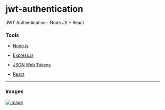# jwt-authentication
JWT Authentication - Node JS + React

<h3>Tools</h3>
<ul>
  <li><a href="https://nodejs.org/en/">Node.js</a></li>
</ul>
<ul>
  <li><a href="https://expressjs.com/">Express.js</a></li>
</ul>
<ul>
  <li><a href="https://jwt.io/">JSON Web Tokens</a></li>
</ul>
<ul>
  <li><a href="https://reactjs.org/">React</a></li>
</ul>

---

<h3>Images</h3>

[![image](https://i.hizliresim.com/qexfh2d.jpg)](https://www.hizliresim.com/qexfh2d)

